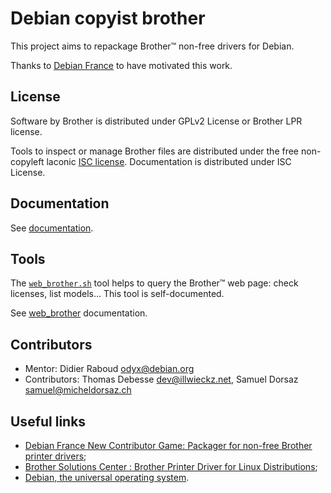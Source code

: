 Debian copyist brother
======================

This project aims to repackage Brother™ non-free drivers for Debian.

Thanks to [Debian France](https://france.debian.net/) to have motivated this work.

License
-------

Software by Brother is distributed under GPLv2 License or Brother LPR license.

Tools to inspect or manage Brother files are distributed under the free non-copyleft laconic [ISC license](COPYING.md).
Documentation is distributed under ISC License.

Documentation
-------------

See [documentation](doc/documentation.md).

Tools
-----

The [`web_brother.sh`](tools/web_brother.sh) tool helps to query the Brother™ web page: check licenses, list models… This tool is self-documented.

See [web_brother](doc/web_brother.md) documentation.

Contributors
------------

* Mentor: Didier Raboud <odyx@debian.org>
* Contributors: Thomas Debesse <dev@illwieckz.net>, Samuel Dorsaz <samuel@micheldorsaz.ch> 

Useful links
------------

* [Debian France New Contributor Game: Packager for non-free Brother printer drivers](https://wiki.debian.org/DebianFrance/NewContributorGame#Packagers_for_non-free_Brother_printer_drivers);
* [Brother Solutions Center : Brother Printer Driver for Linux Distributions](http://welcome.solutions.brother.com/bsc/public_s/id/linux/en/download_prn.html);
* [Debian, the universal operating system](https://www.debian.org/).
